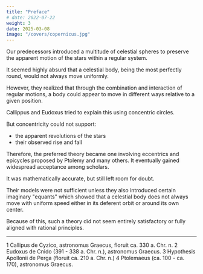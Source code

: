 ```yaml
---
title: "Preface"
# date: 2022-07-22
weight: 3
date: 2025-03-08
image: "/covers/copernicus.jpg"
---
```



Our predecessors introduced a multitude of celestial spheres to preserve the apparent motion of the stars within a regular system.

It seemed highly absurd that a celestial body, being the most perfectly round, would not always move uniformly. 

However, they realized that through the combination and interaction of regular motions, a body could appear to move in different ways relative to a given position.  

Callippus and Eudoxus tried to explain this using concentric circles.

But concentricity could not support:
- the apparent revolutions of the stars 
- their observed rise and fall

Therefore, the preferred theory became one involving eccentrics and epicycles proposed by Ptolemy and many others. It eventually gained widespread acceptance among scholars.  

It was mathematically accurate, but still left room for doubt.

Their models were not sufficient unless they also introduced certain imaginary "equants" which showed that a celestial body does not always move with uniform speed either in its deferent orbit or around its own center.

Because of this, such a theory did not seem entirely satisfactory or fully aligned with rational principles.

____________

1 Callipus de Cyzico, astronomus Graecus, floruit ca. 330 a. Chr. n.
2 Eudoxus de Cnido (391 - 338 a. Chr. n.), astronomus Graecus. 
3 Hypothesis Apollonii de Perga (floruit ca. 210 a. Chr. n.) 
4 Ptolemaeus (ca. 100 - ca. 170), astronomus Graecus.